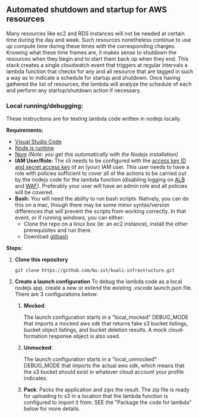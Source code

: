 ## Automated shutdown and startup for AWS resources

Many resources like ec2 and RDS instances will not be needed at certain time during the day and week.
Such resources nonetheless continue to use up compute time during these times with the corresponding charges.
Knowing what these time frames are, it makes sense to shutdown the resources when they begin and to start them back up when they end.
This stack creates a single cloudwatch event that triggers at regular intervals a lambda function that checks for any and all resource that are tagged in such a way as to indicate a schedule for startup and shutdown.
Once having gathered the list of resources, the lambda will analyze the schedule of each and perform any startup/shutdown action if necessary.

### Local running/debugging:

These instructions are for testing lambda code written in nodejs locally.

**Requirements:**

- [Visual Studio Code](https://code.visualstudio.com/download)
- [Node.js runtime](https://nodejs.org/en/download/)
- [Npm](https://www.npmjs.com/get-npm) *(Note: you get this automatically with the Nodejs installation)*
- **IAM User/Role:**
  The cli needs to be configured with the [access key ID and secret access key](https://docs.aws.amazon.com/general/latest/gr/aws-sec-cred-types.html#access-keys-and-secret-access-keys) of an (your) IAM user. This user needs to have a role with policies sufficient to cover all of the actions to be carried out by the nodejs code for the lambda function (disabling logging on [ALB](https://docs.aws.amazon.com/elasticloadbalancing/latest/application/introduction.html) and [WAF](https://docs.aws.amazon.com/waf/latest/developerguide/waf-chapter.html)). Preferably your user will have an admin role and all policies will be covered.
- **Bash:**
  You will need the ability to run bash scripts. Natively, you can do this on a mac, though there may be some minor syntax/version differences that will prevent the scripts from working correctly. In that event, or if running windows, you can either:
  - Clone the repo on a linux box (ie: an ec2 instance), install the other prerequisites and run there.
  - Download [gitbash](https://git-scm.com/downloads)

**Steps:**

1. **Clone this repository**

   ```
   git clone https://github.com/bu-ist/kuali-infrastructure.git
   ```

2. **Create a launch configuration**
   To debug the lambda code as a local nodejs app, create a new or extend the existing .vscode launch.json file.
   There are 3 configurations below:

   1. **Mocked**: 

      The launch configuration starts in a "local_mocked" DEBUG_MODE that imports a mocked aws sdk that returns fake s3 bucket listings, bucket object listings, and bucket deletion results. A mock cloud-formation response object is also used.

   2. **Unmocked**:

      The launch configuration starts in a "local_unmocked" DEBUG_MODE that imports the actual aws sdk, which means that the s3 bucket should exist in whatever cloud account your profile indicates.

   3. **Pack**:
      Packs the application and zips the result. The zip file is ready for uploading to s3 in a location that the lambda function is configured to import it from. SEE the "Package the code for lambda" below for more details.

